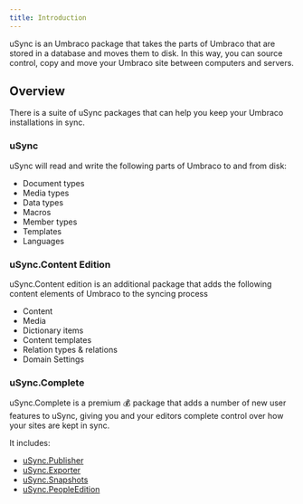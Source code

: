 ```yaml
---
title: Introduction
---
```


uSync is an Umbraco package that takes the parts of Umbraco that are stored in a database and moves them to disk. In this way, you can source control, copy and move your Umbraco site between computers and servers.


## Overview
There is a suite of uSync packages that can help you keep your Umbraco installations in sync. 

### uSync 
uSync will read and write the following parts of Umbraco to and from disk: 

- Document types
- Media types
- Data types
- Macros
- Member types
- Templates
- Languages

### uSync.Content Edition

uSync.Content edition is an additional package that adds the following content elements of Umbraco to the syncing process

- Content
- Media
- Dictionary items
- Content templates
- Relation types & relations
- Domain Settings

### uSync.Complete 
uSync.Complete is a premium 💰 package that adds a number of new user features to uSync, giving you and your editors complete control over how your sites are kept in sync. 

It includes: 

- [uSync.Publisher](complete/introduction/publisher)
- [uSync.Exporter](complete/introduction/exporter)
- [uSync.Snapshots](complete/introduction/snapshots)
- [uSync.PeopleEdition](complete/introduction/people)
